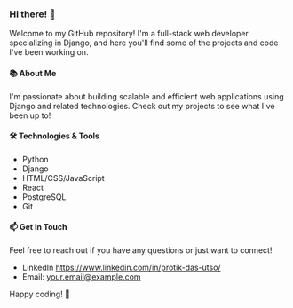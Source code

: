 ### Hi there! 👋

Welcome to my GitHub repository! I'm a full-stack web developer specializing in Django, and here you'll find some of the projects and code I've been working on.


#### 📚 About Me

I'm passionate about building scalable and efficient web applications using Django and related technologies. Check out my projects to see what I've been up to!

#### 🛠️ Technologies & Tools

- Python
- Django
- HTML/CSS/JavaScript
- React
- PostgreSQL
- Git

#### 📫 Get in Touch

Feel free to reach out if you have any questions or just want to connect!

- LinkedIn https://www.linkedin.com/in/protik-das-utso/
- Email: your.email@example.com

Happy coding! 🚀
